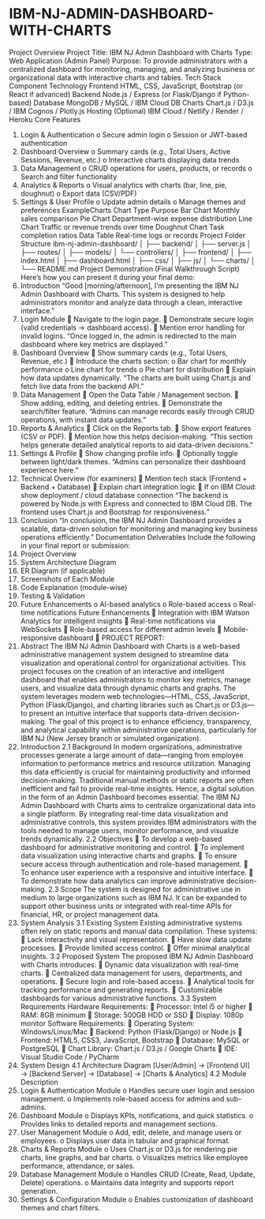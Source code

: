 # IBM-NJ-ADMIN-DASHBOARD-WITH-CHARTS
Project Overview
Project Title: IBM NJ Admin Dashboard with Charts
Type: Web Application (Admin Panel)
Purpose: To provide administrators with a centralized dashboard for monitoring, managing,
and analyzing business or organizational data with interactive charts and tables.
Tech Stack
Component Technology
Frontend HTML, CSS, JavaScript, Bootstrap (or React if advanced)
Backend Node.js / Express (or Flask/Django if Python-based)
Database MongoDB / MySQL / IBM Cloud DB
Charts Chart.js / D3.js / IBM Cognos / Plotly.js
Hosting (Optional) IBM Cloud / Netlify / Render / Heroku
Core Features
1. Login & Authentication
o Secure admin login
o Session or JWT-based authentication
2. Dashboard Overview
o Summary cards (e.g., Total Users, Active Sessions, Revenue, etc.)
o Interactive charts displaying data trends
3. Data Management
o CRUD operations for users, products, or records
o Search and filter functionality
4. Analytics & Reports
o Visual analytics with charts (bar, line, pie, doughnut)
o Export data (CSV/PDF)
5. Settings & User Profile
o Update admin details
o Manage themes and preferences
ExampleCharts
Chart Type Purpose
Bar Chart Monthly sales comparison
Pie Chart Department-wise expense distribution
Line Chart Traffic or revenue trends over time
Doughnut Chart Task completion ratios
Data Table Real-time logs or records
Project Folder Structure
ibm-nj-admin-dashboard/
│
├── backend/
│ ├── server.js
│ ├── routes/
│ ├── models/
│ └── controllers/
│
├── frontend/
│ ├── index.html
│ ├── dashboard.html
│ ├── css/
│ ├── js/
│ └── charts/
│
└── README.md
Project Demonstration (Final Walkthrough Script)
Here’s how you can present it during your final demo:
1. Introduction
“Good [morning/afternoon], I’m presenting the IBM NJ Admin Dashboard with Charts.
This system is designed to help administrators monitor and analyze data through a clean,
interactive interface.”
2. Login Module
 Navigate to the login page.
 Demonstrate secure login (valid credentials → dashboard access).
 Mention error handling for invalid logins.
“Once logged in, the admin is redirected to the main dashboard where key metrics are
displayed.”
3. Dashboard Overview
 Show summary cards (e.g., Total Users, Revenue, etc.)
 Introduce the charts section:
o Bar chart for monthly performance
o Line chart for trends
o Pie chart for distribution
 Explain how data updates dynamically.
“The charts are built using Chart.js and fetch live data from the backend API.”
4. Data Management
 Open the Data Table / Management section.
 Show adding, editing, and deleting entries.
 Demonstrate the search/filter feature.
“Admins can manage records easily through CRUD operations, with instant data updates.”
5. Reports & Analytics
 Click on the Reports tab.
 Show export features (CSV or PDF).
 Mention how this helps decision-making.
“This section helps generate detailed analytical reports to aid data-driven decisions.”
6. Settings & Profile
 Show changing profile info.
 Optionally toggle between light/dark themes.
“Admins can personalize their dashboard experience here.”
7. Technical Overview (for examiners)
 Mention tech stack (Frontend + Backend + Database)
 Explain chart integration logic
 If on IBM Cloud: show deployment / cloud database connection
“The backend is powered by Node.js with Express and connected to IBM Cloud DB. The
frontend uses Chart.js and Bootstrap for responsiveness.”
8. Conclusion
“In conclusion, the IBM NJ Admin Dashboard provides a scalable, data-driven solution for
monitoring and managing key business operations efficiently.”
Documentation Delverables
Include the following in your final report or submission:
1. Project Overview
2. System Architecture Diagram
3. ER Diagram (if applicable)
4. Screenshots of Each Module
5. Code Explanation (module-wise)
6. Testing & Validation
7. Future Enhancements
o AI-based analytics
o Role-based access
o Real-time notifications
Future Enhancements
 Integration with IBM Watson Analytics for intelligent insights
 Real-time notifications via WebSockets
 Role-based access for different admin levels
 Mobile-responsive dashboard
 PROJECT REPORT:
1. Abstract
The IBM NJ Admin Dashboard with Charts is a web-based administrative management
system designed to streamline data visualization and operational control for organizational
activities. This project focuses on the creation of an interactive and intelligent dashboard that
enables administrators to monitor key metrics, manage users, and visualize data through
dynamic charts and graphs. The system leverages modern web technologies—HTML, CSS,
JavaScript, Python (Flask/Django), and charting libraries such as Chart.js or D3.js—to
present an intuitive interface that supports data-driven decision-making. The goal of this
project is to enhance efficiency, transparency, and analytical capability within administrative
operations, particularly for IBM NJ (New Jersey branch or simulated organization).
2. Introduction
2.1 Background
In modern organizations, administrative processes generate a large amount of data—ranging
from employee information to performance metrics and resource utilization. Managing this
data efficiently is crucial for maintaining productivity and informed decision-making.
Traditional manual methods or static reports are often inefficient and fail to provide real-time
insights. Hence, a digital solution in the form of an Admin Dashboard becomes essential.
The IBM NJ Admin Dashboard with Charts aims to centralize organizational data into a
single platform. By integrating real-time data visualization and administrative controls, this
system provides IBM administrators with the tools needed to manage users, monitor
performance, and visualize trends dynamically.
2.2 Objectives
 To develop a web-based dashboard for administrative monitoring and control.
 To implement data visualization using interactive charts and graphs.
 To ensure secure access through authentication and role-based management.
 To enhance user experience with a responsive and intuitive interface.
 To demonstrate how data analytics can improve administrative decision-making.
2.3 Scope
The system is designed for administrative use in medium to large organizations such as IBM
NJ. It can be expanded to support other business units or integrated with real-time APIs for
financial, HR, or project management data.
3. System Analysis
3.1 Existing System
Existing administrative systems often rely on static reports and manual data compilation.
These systems:
 Lack interactivity and visual representation.
 Have slow data update processes.
 Provide limited access control.
 Offer minimal analytical insights.
3.2 Proposed System
The proposed IBM NJ Admin Dashboard with Charts introduces:
 Dynamic data visualization with real-time charts.
 Centralized data management for users, departments, and operations.
 Secure login and role-based access.
 Analytical tools for tracking performance and generating reports.
 Customizable dashboards for various administrative functions.
3.3 System Requirements
Hardware Requirements:
 Processor: Intel i5 or higher
 RAM: 8GB minimum
 Storage: 500GB HDD or SSD
 Display: 1080p monitor
Software Requirements:
 Operating System: Windows/Linux/Mac
 Backend: Python (Flask/Django) or Node.js
 Frontend: HTML5, CSS3, JavaScript, Bootstrap
 Database: MySQL or PostgreSQL
 Chart Library: Chart.js / D3.js / Google Charts
 IDE: Visual Studio Code / PyCharm
4. System Design
4.1 Architecture Diagram
[User/Admin] → [Frontend UI] → [Backend Server] → [Database] → [Charts &
Analytics]
4.2 Module Description
1. Login & Authentication Module
o Handles secure user login and session management.
o Implements role-based access for admins and sub-admins.
2. Dashboard Module
o Displays KPIs, notifications, and quick statistics.
o Provides links to detailed reports and management sections.
3. User Management Module
o Add, edit, delete, and manage users or employees.
o Displays user data in tabular and graphical format.
4. Charts & Reports Module
o Uses Chart.js or D3.js for rendering pie charts, line graphs, and bar charts.
o Visualizes metrics like employee performance, attendance, or sales.
5. Database Management Module
o Handles CRUD (Create, Read, Update, Delete) operations.
o Maintains data integrity and supports report generation.
6. Settings & Configuration Module
o Enables customization of dashboard themes and chart filters.
